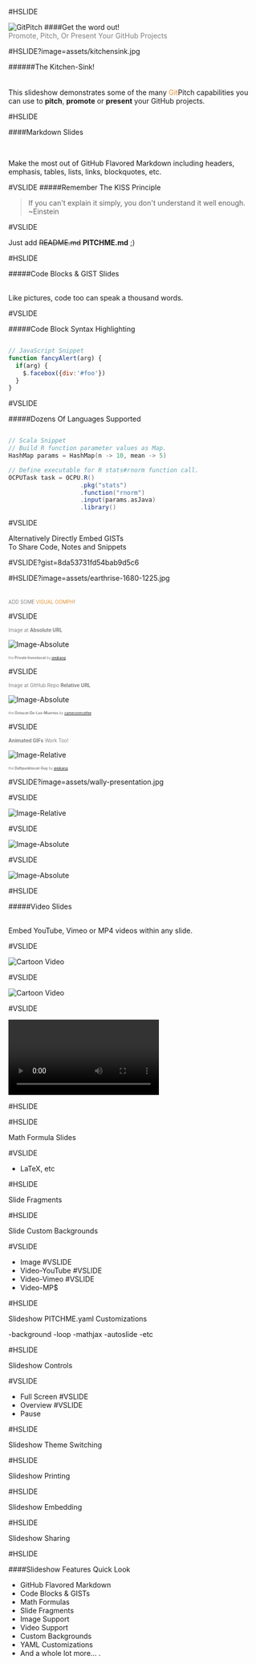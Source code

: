 #HSLIDE

![GitPitch](https://gitpitch.github.io/gitpitch/assets/banner-white-400-140.png)
####Get the word out!
<br>
<span style="color:gray">Promote, Pitch, Or Present Your GitHub Projects</span>

#HSLIDE?image=assets/kitchensink.jpg

######The Kitchen-Sink!
<br><br><br>
This slideshow demonstrates some of the many <span style="color:#e49436">Git</span>Pitch capabilities you can use to **pitch**, **promote** or **present** your GitHub projects.


#HSLIDE

####Markdown Slides

<br>

Make the most out of GitHub Flavored Markdown including headers, emphasis, tables, lists, links, blockquotes, etc.


#VSLIDE
#####Remember The KISS Principle

> If you can't explain it simply,
> you don't understand it well enough.
> ~Einstein

#VSLIDE

Just add ~~README.md~~ **PITCHME.md** ;)

#HSLIDE

#####Code Blocks & GIST Slides

<br>
Like pictures, code too can speak a thousand words.

#VSLIDE

#####Code Block Syntax Highlighting

```javascript

// JavaScript Snippet
function fancyAlert(arg) {
  if(arg) {
    $.facebox({div:'#foo'})
  }
}
```
#VSLIDE

#####Dozens Of Languages Supported

```scala

// Scala Snippet
// Build R function parameter values as Map.
HashMap params = HashMap(n -> 10, mean -> 5)

// Define executable for R stats#rnorm function call.
OCPUTask task = OCPU.R()
                    .pkg("stats")
                    .function("rnorm")
                    .input(params.asJava)
                    .library()
```

#VSLIDE

Alternatively Directly Embed GISTs
<br>
To Share Code, Notes and Snippets

#VSLIDE?gist=8da53731fd54bab9d5c6

#HSLIDE?image=assets/earthrise-1680-1225.jpg

<span style="color:white; font-size: 1.2em">Image Slides</span>
<br>
<span style="color:gray; font-size:0.7em; text-transform:uppercase">Add some <span style="color:#e49436">visual oomph</span>!</span>

#VSLIDE

<span style="color:gray; font-size:0.7em">Image at <b>Absolute URL</b></span>

![Image-Absolute](assets/octocat-privateinvestocat.jpg)

<span style="color:gray; font-size: 0.5em;">the <b>Private Investocat</b> by <a href="https://github.com/jeejkang" target="_blank">jeejkang</a></span>

#VSLIDE

<span style="color:gray; font-size:0.7em">Image at GitHub Repo <b>Relative URL</b></span>

![Image-Absolute](assets/octocat-de-los-muertos.jpg)

<span style="color:gray; font-size:0.5em">the <b>Octocat-De-Los-Muertos</b> by <a href="https://github.com/cameronmcefee" target="_blank">cameronmcefee</a></span>


#VSLIDE

<span style="color:gray; font-size:0.7em"><b>Animated GIFs</b> Work Too!</span>

![Image-Relative](assets/octocat-daftpunkocat.gif)

<span style="color:gray; font-size:0.5em">the <b>Daftpunktocat-Guy</b> by <a href="https://github.com/jeejkang" target="_blank">jeejkang</a></span>

#VSLIDE?image=assets/wally-presentation.jpg

#VSLIDE

![Image-Relative](https://octodex.github.com/images/daftpunktocat-guy.gif)

#VSLIDE

![Image-Absolute](https://octodex.github.com/images/privateinvestocat.jpg)

#VSLIDE

![Image-Absolute](https://octodex.github.com/images/octocat-de-los-muertos.jpg)


#HSLIDE

#####Video Slides

<br>
Embed YouTube, Vimeo or MP4 videos within any slide.

#VSLIDE

![Cartoon Video](https://www.youtube.com/embed/mkiDkkdGGAQ)

#VSLIDE

![Cartoon Video](https://player.vimeo.com/video/111525512)

#VSLIDE

![Cartoon Video](http://clips.vorwaerts-gmbh.de/big_buck_bunny.mp4)

#HSLIDE

#HSLIDE

Math Formula Slides

#VSLIDE
- LaTeX, etc

#HSLIDE

Slide Fragments

#HSLIDE

Slide Custom Backgrounds

#VSLIDE
- Image
#VSLIDE
- Video-YouTube
#VSLIDE
- Video-Vimeo
#VSLIDE
- Video-MP$

#HSLIDE

Slideshow PITCHME.yaml Customizations

-background
-loop
-mathjax
-autoslide
-etc


#HSLIDE

Slideshow Controls

#VSLIDE
- Full Screen
#VSLIDE
- Overview
#VSLIDE
- Pause

#HSLIDE

Slideshow Theme Switching

#HSLIDE

Slideshow Printing

#HSLIDE

Slideshow Embedding

#HSLIDE

Slideshow Sharing

#HSLIDE

####Slideshow Features Quick Look

- GitHub Flavored Markdown <!-- .element: class="fragment" data-fragment-index="1" -->
- Code Blocks & GISTs <!-- .element: class="fragment" data-fragment-index="2" -->
- Math Formulas <!-- .element: class="fragment" data-fragment-index="3" -->
- Slide Fragments <!-- .element: class="fragment" data-fragment-index="4" -->
- Image Support <!-- .element: class="fragment" data-fragment-index="5" -->
- Video Support <!-- .element: class="fragment" data-fragment-index="6" -->
- Custom Backgrounds <!-- .element: class="fragment" data-fragment-index="7" -->
- YAML Customizations <!-- .element: class="fragment" data-fragment-index="8" -->
- And a whole lot more... <!-- .element: class="fragment" data-fragment-index="9" -->.

